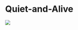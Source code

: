 # Quiet-and-Alive

<img src="https://img.shields.io/badge/GitHub-000000?style=flat-square&logo=github&logoColor=FFFFFF"/>
